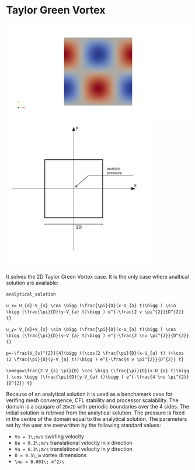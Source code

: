 # Taylor Green Vortex

![Taylor Green](../../figs/tg.png)
![Taylor Green](../../figs/Taylor_Vortex.png)

It solves the 2D Taylor Green Vortex case. It is the only case where analtical solution are available:

```@docs
analytical_solution
```

``u_x= U_{a}-V_{s} \cos \bigg (\frac{\pi}{D}(x-U_{a} t)\bigg ) \sin \bigg (\frac{\pi}{D}(y-V_{a} t)\bigg ) e^{-\frac{2 v \pi^{2}}{D^{2}} t}``

``u_y= V_{a}+V_{s} \sin \bigg (\frac{\pi}{D}(x-U_{a} t)\bigg ) \cos \bigg (\frac{\pi}{D}(y-V_{a} t)\bigg ) e^{-\frac{2 \nu \pi^{2}}{D^{2}} t}``

``p=-\frac{V_{s}^{2}}{4}\bigg ((\cos(2 \frac{\pi}{D}(x-U_{a} t) )+\cos (2 \frac{\pi}{D}(y-V_{a} t))\bigg ) e^{-\frac{4 v \pi^{2}}{D^{2}} t}``

``\omega=\frac{2 V_{s} \pi}{D} \cos \bigg (\frac{\pi}{D}(x-U_{a} t)\bigg ) \cos \bigg (\frac{\pi}{D}(y-V_{a} t)\bigg ) e^{-\frac{4 \nu \pi^{2}}{D^{2}} t}``

Because of an analytical solution it is used as a benchamark case for verifing mesh convergence, CFL stability and processor scalability. The domain is a squqare of `2Dx2D` with periodic boundaries over the 4 sides. The initial solution is retrived from the analytical solution. The pressure is fixed in the centre of the domain equal to the analytical solution. 
The parameters set by the user are overwritten by the following standard values:
- ``Vs = 1\;m/s`` swirling velocity
- ``Ua = 0.2\;m/s`` translational velocity in $x$ direction
- ``Va = 0.3\;m/s`` translational  velocity in $y$ direction
- ``D = 0.5\;m`` vortex dimensions
- ``\nu = 0.001\; m^2/s``

